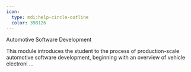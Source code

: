 ```yaml
---
icon:
  type: mdi:help-circle-outline
  color: 398126
---
```

Automotive Software Development

This module introduces the student to the process of production-scale automotive software development, beginning with an overview of vehicle electroni ... 
